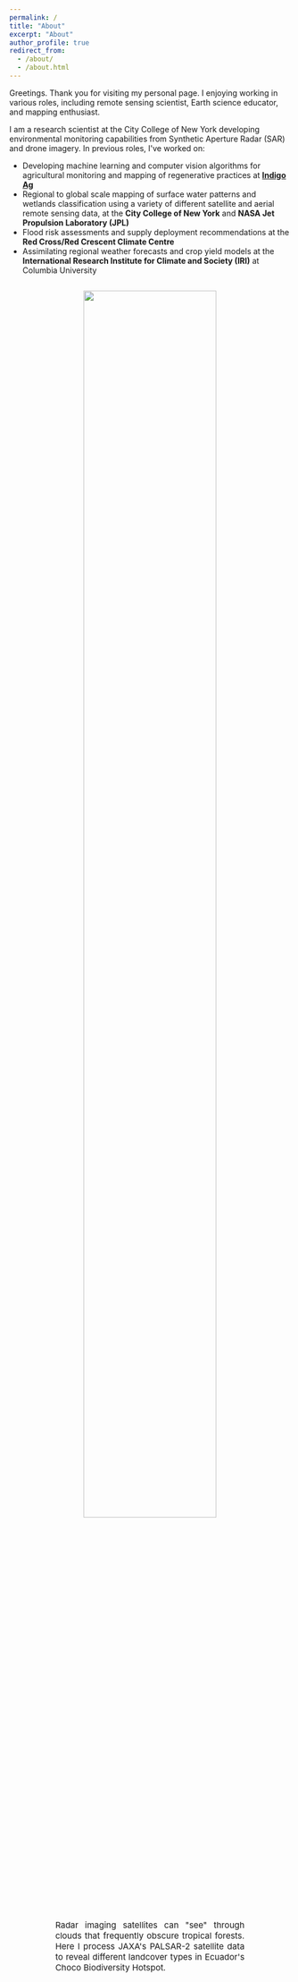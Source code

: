```yaml
---
permalink: /
title: "About"
excerpt: "About"
author_profile: true
redirect_from: 
  - /about/
  - /about.html
---
```


Greetings. Thank you for visiting my personal page. I enjoying working in various roles, including remote sensing scientist, Earth science educator, and mapping enthusiast.

I am a research scientist at the City College of New York developing environmental monitoring capabilities from Synthetic Aperture Radar (SAR) and drone imagery. In previous roles, I've worked on:

* Developing machine learning and computer vision algorithms for agricultural monitoring and mapping of regenerative practices at **[Indigo Ag](https://www.indigoag.com/)**
* Regional to global scale mapping of surface water patterns and wetlands classification using a variety of different satellite and aerial remote sensing data, at the **City College of New York** and **NASA Jet Propulsion Laboratory (JPL)**
* Flood risk assessments and supply deployment recommendations at the **Red Cross/Red Crescent Climate Centre**
* Assimilating regional weather forecasts and crop yield models at the **International Research Institute for Climate and Society (IRI)** at Columbia University

<!--You can learn more about some of my current and former open-source research projects [here](https://katjensen.github.io/research)-->

<div style="text-align:center;">
    <figure style="display:inline-block;">
        <img src="images/siteoverview2.gif" style="width: 75%;">
        <figcaption style="font-size: 15px; max-width: 80%; text-align:justify; margin: 0 auto; margin-top: -12px;">Radar imaging satellites can "see" through clouds that frequently obscure tropical forests. Here I process JAXA's PALSAR-2 satellite data to reveal different landcover types in Ecuador's Choco Biodiversity Hotspot.</figcaption>
    </figure>
</div>


